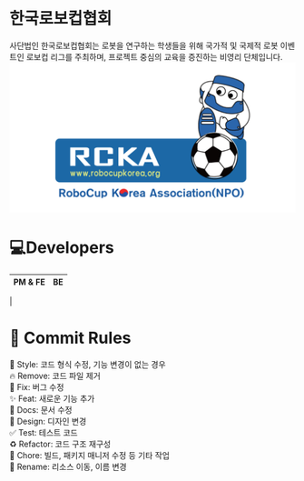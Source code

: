 # 한국로보컵협회
사단법인 한국로보컵협회는 로봇을 연구하는 학생들을 위해 국가적 및 국제적 로봇 이벤트인 로보컵 리그를 주최하며, 프로젝트 중심의 교육을 증진하는 비영리 단체입니다.  
![poster](./readme/rcka-banner.jpg)
# 💻Developers
|PM & FE| BE|
|-----|-----|
|
# 🎯 Commit Rules  
🎨 Style: 코드 형식 수정, 기능 변경이 없는 경우  
🔥 Remove: 코드 파일 제거  
🐛 Fix: 버그 수정  
✨ Feat: 새로운 기능 추가  
📝 Docs: 문서 수정  
💄 Design: 디자인 변경  
✅ Test: 테스트 코드  
♻️ Refactor: 코드 구조 재구성  
🔧 Chore: 빌드, 패키지 매니저 수정 등 기타 작업  
🚚 Rename: 리소스 이동, 이름 변경
